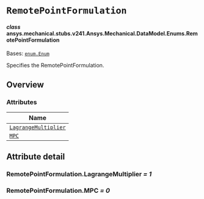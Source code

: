 # `RemotePointFormulation`

<a id="ansys.mechanical.stubs.v241.Ansys.Mechanical.DataModel.Enums.RemotePointFormulation"></a>

#### *class* ansys.mechanical.stubs.v241.Ansys.Mechanical.DataModel.Enums.RemotePointFormulation

Bases: [`enum.Enum`](https://docs.python.org/3/library/enum.html#enum.Enum)

Specifies the RemotePointFormulation.

<!-- !! processed by numpydoc !! -->

<a id="overview"></a>

## Overview

### Attributes

| Name |
| ---------------------------------------------------------------------- |
| [`LagrangeMultiplier`](#RemotePointFormulation.LagrangeMultiplier) |
| [`MPC`](#RemotePointFormulation.MPC) |

<a id="attribute-detail"></a>

## Attribute detail

<a id="RemotePointFormulation.LagrangeMultiplier"></a>

### RemotePointFormulation.LagrangeMultiplier *= 1*

<a id="RemotePointFormulation.MPC"></a>

### RemotePointFormulation.MPC *= 0*


